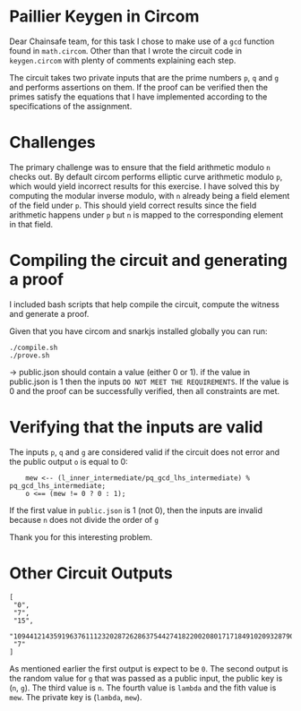 # Paillier Keygen in Circom
Dear Chainsafe team, for this task I chose to make use of a `gcd` function found in `math.circom`. Other than that I wrote the circuit code in `keygen.circom` with plenty of comments explaining each step.

The circuit takes two private inputs that are the prime numbers `p`, `q` and `g` and performs assertions on them. If the proof can be verified then the primes satisfy the equations that I have implemented according to the specifications of the assignment.

# Challenges
The primary challenge was to ensure that the field arithmetic modulo `n` checks out. By default circom performs elliptic curve arithmetic modulo `p`, which would yield incorrect results for this exercise. I have solved this by computing the modular inverse modulo, with `n` already being a field element of the field under `p`. This should yield correct results since the field arithmetic happens under `p` but `n` is mapped to the corresponding element in that field.

# Compiling the circuit and generating a proof
I included bash scripts that help compile the circuit, compute the witness and generate a proof. 

Given that you have circom and snarkjs installed globally you can run:

```
./compile.sh
./prove.sh
```

-> public.json should contain a value (either 0 or 1).
if the value in public.json is 1 then the inputs `DO NOT MEET THE REQUIREMENTS`. If the value is 0 and the proof can be successfully verified, then all constraints are met.

# Verifying that the inputs are valid
The inputs `p`, `q` and `g` are considered valid if the circuit does not error and the public output `o` is equal to 0:

```
    mew <-- (l_inner_intermediate/pq_gcd_lhs_intermediate) % pq_gcd_lhs_intermediate;
    o <== (mew != 0 ? 0 : 1);
```

If the first value in `public.json` is 1 (not 0), then the inputs are invalid because `n` does not divide the order of `g` 

Thank you for this interesting problem.

# Other Circuit Outputs

```
[
 "0",
 "7",
 "15",
 "10944121435919637611123202872628637544274182200208017171849102093287904247807",
 "7"
]

```

As mentioned earlier the first output is expect to be `0`. The second output is the random value for `g` that was passed as a public input, the public key is (`n`, `g`).
The third value is `n`. The fourth value is `lambda` and the fith value is `mew`. The private key is (`lambda`, `mew`).
